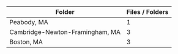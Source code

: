 | Folder                          |   Files / Folders |
|---------------------------------|-------------------|
| Peabody, MA                     |                 1 |
| Cambridge-Newton-Framingham, MA |                 3 |
| Boston, MA                      |                 3 |